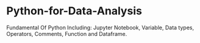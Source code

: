 # Python-for-Data-Analysis
Fundamental Of Python Including: Jupyter Notebook, Variable, Data types, Operators, Comments, Function and Dataframe.
